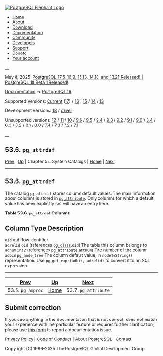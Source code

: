[ ![PostgreSQL Elephant Logo](/media/img/about/press/elephant.png) ](/)

  * [Home](/ "Home")
  * [About](/about/ "About")
  * [Download](/download/ "Download")
  * [Documentation](/docs/ "Documentation")
  * [Community](/community/ "Community")
  * [Developers](/developer/ "Developers")
  * [Support](/support/ "Support")
  * [Donate](/about/donate/ "Donate")
  * [Your account](/account/ "Your account")

__

May 8, 2025: [ PostgreSQL 17.5, 16.9, 15.13, 14.18, and 13.21 Released! ](/about/news/postgresql-175-169-1513-1418-and-1321-released-3072/) | [ PostgreSQL 18 Beta 1 Released! ](/about/news/postgresql-18-beta-1-released-3070/)

[Documentation](/docs/ "Documentation") -> [PostgreSQL
16](/docs/16/index.html)

Supported Versions: [Current](/docs/current/catalog-pg-attrdef.html
"PostgreSQL 17 - 53.6. pg_attrdef") ([17](/docs/17/catalog-pg-attrdef.html
"PostgreSQL 17 - 53.6. pg_attrdef")) / [16](/docs/16/catalog-pg-attrdef.html
"PostgreSQL 16 - 53.6. pg_attrdef") / [15](/docs/15/catalog-pg-attrdef.html
"PostgreSQL 15 - 53.6. pg_attrdef") / [14](/docs/14/catalog-pg-attrdef.html
"PostgreSQL 14 - 53.6. pg_attrdef") / [13](/docs/13/catalog-pg-attrdef.html
"PostgreSQL 13 - 53.6. pg_attrdef")

Development Versions: [18](/docs/18/catalog-pg-attrdef.html "PostgreSQL 18 -
53.6. pg_attrdef") / [devel](/docs/devel/catalog-pg-attrdef.html "PostgreSQL
devel - 53.6. pg_attrdef")

Unsupported versions: [12](/docs/12/catalog-pg-attrdef.html "PostgreSQL 12 -
53.6. pg_attrdef") / [11](/docs/11/catalog-pg-attrdef.html "PostgreSQL 11 -
53.6. pg_attrdef") / [10](/docs/10/catalog-pg-attrdef.html "PostgreSQL 10 -
53.6. pg_attrdef") / [9.6](/docs/9.6/catalog-pg-attrdef.html "PostgreSQL 9.6 -
53.6. pg_attrdef") / [9.5](/docs/9.5/catalog-pg-attrdef.html "PostgreSQL 9.5 -
53.6. pg_attrdef") / [9.4](/docs/9.4/catalog-pg-attrdef.html "PostgreSQL 9.4 -
53.6. pg_attrdef") / [9.3](/docs/9.3/catalog-pg-attrdef.html "PostgreSQL 9.3 -
53.6. pg_attrdef") / [9.2](/docs/9.2/catalog-pg-attrdef.html "PostgreSQL 9.2 -
53.6. pg_attrdef") / [9.1](/docs/9.1/catalog-pg-attrdef.html "PostgreSQL 9.1 -
53.6. pg_attrdef") / [9.0](/docs/9.0/catalog-pg-attrdef.html "PostgreSQL 9.0 -
53.6. pg_attrdef") / [8.4](/docs/8.4/catalog-pg-attrdef.html "PostgreSQL 8.4 -
53.6. pg_attrdef") / [8.3](/docs/8.3/catalog-pg-attrdef.html "PostgreSQL 8.3 -
53.6. pg_attrdef") / [8.2](/docs/8.2/catalog-pg-attrdef.html "PostgreSQL 8.2 -
53.6. pg_attrdef") / [8.1](/docs/8.1/catalog-pg-attrdef.html "PostgreSQL 8.1 -
53.6. pg_attrdef") / [8.0](/docs/8.0/catalog-pg-attrdef.html "PostgreSQL 8.0 -
53.6. pg_attrdef") / [7.4](/docs/7.4/catalog-pg-attrdef.html "PostgreSQL 7.4 -
53.6. pg_attrdef") / [7.3](/docs/7.3/catalog-pg-attrdef.html "PostgreSQL 7.3 -
53.6. pg_attrdef") / [7.2](/docs/7.2/catalog-pg-attrdef.html "PostgreSQL 7.2 -
53.6. pg_attrdef") / [7.1](/docs/7.1/catalog-pg-attrdef.html "PostgreSQL 7.1 -
53.6. pg_attrdef")

__

53.6. `pg_attrdef`  
---  
[Prev](catalog-pg-amproc.html "53.5. pg_amproc")  | [Up](catalogs.html "Chapter 53. System Catalogs") | Chapter 53. System Catalogs | [Home](index.html "PostgreSQL 16.9 Documentation") |  [Next](catalog-pg-attribute.html "53.7. pg_attribute")  
  
* * *

## 53.6. `pg_attrdef` #

The catalog `pg_attrdef` stores column default values. The main information
about columns is stored in [`pg_attribute`](catalog-pg-attribute.html
"53.7. pg_attribute"). Only columns for which a default value has been
explicitly set will have an entry here.

**Table  53.6. `pg_attrdef` Columns**

Column Type Description  
---  
`oid` `oid` Row identifier  
`adrelid` `oid` (references [`pg_class`](catalog-pg-class.html
"53.11. pg_class").`oid`) The table this column belongs to  
`adnum` `int2` (references [`pg_attribute`](catalog-pg-attribute.html
"53.7. pg_attribute").`attnum`) The number of the column  
`adbin` `pg_node_tree` The column default value, in `nodeToString()`
representation. Use `pg_get_expr(adbin, adrelid)` to convert it to an SQL
expression.  
  
  

* * *

[Prev](catalog-pg-amproc.html "53.5. pg_amproc")  | [Up](catalogs.html "Chapter 53. System Catalogs") |  [Next](catalog-pg-attribute.html "53.7. pg_attribute")  
---|---|---  
53.5. `pg_amproc`  | [Home](index.html "PostgreSQL 16.9 Documentation") |  53.7. `pg_attribute`  
  
## Submit correction

If you see anything in the documentation that is not correct, does not match
your experience with the particular feature or requires further clarification,
please use [this form](/account/comments/new/16/catalog-pg-attrdef.html/) to
report a documentation issue.

[Privacy Policy](/about/privacypolicy) | [Code of Conduct](/about/policies/coc/) | [About PostgreSQL](/about/) | [Contact](/about/contact/)  

Copyright (C) 1996-2025 The PostgreSQL Global Development Group


